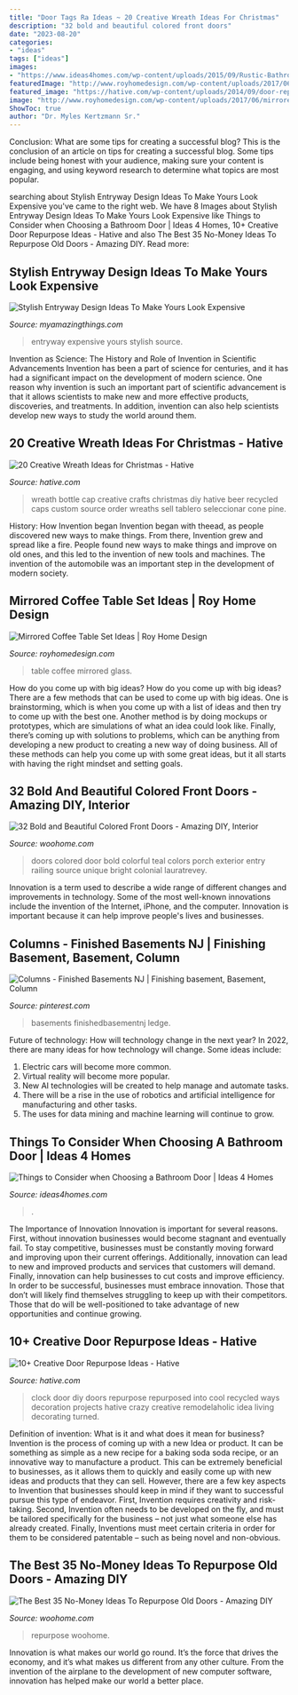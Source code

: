 ```yaml
---
title: "Door Tags Ra Ideas ~ 20 Creative Wreath Ideas For Christmas"
description: "32 bold and beautiful colored front doors"
date: "2023-08-20"
categories:
- "ideas"
tags: ["ideas"]
images:
- "https://www.ideas4homes.com/wp-content/uploads/2015/09/Rustic-Bathroom-Door-Design.jpeg"
featuredImage: "http://www.royhomedesign.com/wp-content/uploads/2017/06/mirrored-coffee-table-set-14.jpg"
featured_image: "https://hative.com/wp-content/uploads/2014/09/door-repurpose-ideas/4-old-door-clock.jpg"
image: "http://www.royhomedesign.com/wp-content/uploads/2017/06/mirrored-coffee-table-set-14.jpg"
ShowToc: true
author: "Dr. Myles Kertzmann Sr."
---
```



Conclusion: What are some tips for creating a successful blog?
This is the conclusion of an article on tips for creating a successful blog. 
Some tips include being honest with your audience, making sure your content is engaging, and using keyword research to determine what topics are most popular.

	

		
searching about Stylish Entryway Design Ideas To Make Yours Look Expensive you've came to the right web. We have 8 Images about Stylish Entryway Design Ideas To Make Yours Look Expensive like Things to Consider when Choosing a Bathroom Door | Ideas 4 Homes, 10+ Creative Door Repurpose Ideas - Hative and also The Best 35 No-Money Ideas To Repurpose Old Doors - Amazing DIY. Read more:
		
    
## Stylish Entryway Design Ideas To Make Yours Look Expensive

<img loading=lazy src="http://myamazingthings.com/wp-content/uploads/2017/08/entryway-ideas-1.jpg" onerror="this.onerror=null;this.src='https://tse3.mm.bing.net/th?id=OIP.tZJWxV5dqt--gwgjBH9wCgHaLI&amp;pid=15.1';" alt="Stylish Entryway Design Ideas To Make Yours Look Expensive">

_Source: myamazingthings.com_

>entryway expensive yours stylish source. 

	

Invention as Science: The History and Role of Invention in Scientific Advancements
Invention has been a part of science for centuries, and it has had a significant impact on the development of modern science. One reason why invention is such an important part of scientific advancement is that it allows scientists to make new and more effective products, discoveries, and treatments. In addition, invention can also help scientists develop new ways to study the world around them.

    
## 20 Creative Wreath Ideas For Christmas - Hative

<img loading=lazy src="https://hative.com/wp-content/uploads/2014/11/wreath-ideas/8-bottle-cap-wreath.jpg" onerror="this.onerror=null;this.src='https://tse4.mm.bing.net/th?id=OIP.MIVpZPi6iBJk-iFxv015swHaJ4&amp;pid=15.1';" alt="20 Creative Wreath Ideas for Christmas - Hative">

_Source: hative.com_

>wreath bottle cap creative crafts christmas diy hative beer recycled caps custom source order wreaths sell tablero seleccionar cone pine. 

	

History: How Invention began
Invention began with theead, as people discovered new ways to make things. From there, Invention grew and spread like a fire. People found new ways to make things and improve on old ones, and this led to the invention of new tools and machines. The invention of the automobile was an important step in the development of modern society.

    
## Mirrored Coffee Table Set Ideas | Roy Home Design

<img loading=lazy src="http://www.royhomedesign.com/wp-content/uploads/2017/06/mirrored-coffee-table-set-14.jpg" onerror="this.onerror=null;this.src='https://tse1.mm.bing.net/th?id=OIP.Cd4sHiplCCsFbbgkMGUS-wD6D6&amp;pid=15.1';" alt="Mirrored Coffee Table Set Ideas | Roy Home Design">

_Source: royhomedesign.com_

>table coffee mirrored glass. 

	

How do you come up with big ideas?
How do you come up with big ideas? There are a few methods that can be used to come up with big ideas. One is brainstorming, which is when you come up with a list of ideas and then try to come up with the best one. Another method is by doing mockups or prototypes, which are simulations of what an idea could look like. Finally, there’s coming up with solutions to problems, which can be anything from developing a new product to creating a new way of doing business. All of these methods can help you come up with some great ideas, but it all starts with having the right mindset and setting goals.

    
## 32 Bold And Beautiful Colored Front Doors - Amazing DIY, Interior

<img loading=lazy src="http://www.woohome.com/wp-content/uploads/2016/01/colored-front-door-7.jpg" onerror="this.onerror=null;this.src='https://tse2.mm.bing.net/th?id=OIP.E023TVf9B7z5wFUQS8o3IQHaLH&amp;pid=15.1';" alt="32 Bold and Beautiful Colored Front Doors - Amazing DIY, Interior">

_Source: woohome.com_

>doors colored door bold colorful teal colors porch exterior entry railing source unique bright colonial lauratrevey. 

	

Innovation is a term used to describe a wide range of different changes and improvements in technology. Some of the most well-known innovations include the invention of the Internet, iPhone, and the computer. Innovation is important because it can help improve people's lives and businesses.

    
## Columns - Finished Basements NJ | Finishing Basement, Basement, Column

<img loading=lazy src="https://i.pinimg.com/736x/70/88/8c/70888c58e867dc41348c3921bddacbc9.jpg" onerror="this.onerror=null;this.src='https://tse3.mm.bing.net/th?id=OIP.hbsqhbN9mMV5vztSTtzm3QHaJ3&amp;pid=15.1';" alt="Columns - Finished Basements NJ | Finishing basement, Basement, Column">

_Source: pinterest.com_

>basements finishedbasementnj ledge. 

	

Future of technology: How will technology change in the next year?
In 2022, there are many ideas for how technology will change. Some ideas include:
1. Electric cars will become more common.
2. Virtual reality will become more popular. 
3. New AI technologies will be created to help manage and automate tasks. 
4. There will be a rise in the use of robotics and artificial intelligence for manufacturing and other tasks. 
5. The uses for data mining and machine learning will continue to grow.

    
## Things To Consider When Choosing A Bathroom Door | Ideas 4 Homes

<img loading=lazy src="https://www.ideas4homes.com/wp-content/uploads/2015/09/Rustic-Bathroom-Door-Design.jpeg" onerror="this.onerror=null;this.src='https://tse2.mm.bing.net/th?id=OIP.w0fHPGYF6EdxtgR6dU4P6gHaJ4&amp;pid=15.1';" alt="Things to Consider when Choosing a Bathroom Door | Ideas 4 Homes">

_Source: ideas4homes.com_

>. 

	

The Importance of Innovation
Innovation is important for several reasons. First, without innovation businesses would become stagnant and eventually fail. To stay competitive, businesses must be constantly moving forward and improving upon their current offerings. Additionally, innovation can lead to new and improved products and services that customers will demand. Finally, innovation can help businesses to cut costs and improve efficiency.
In order to be successful, businesses must embrace innovation. Those that don’t will likely find themselves struggling to keep up with their competitors. Those that do will be well-positioned to take advantage of new opportunities and continue growing.

    
## 10+ Creative Door Repurpose Ideas - Hative

<img loading=lazy src="https://hative.com/wp-content/uploads/2014/09/door-repurpose-ideas/4-old-door-clock.jpg" onerror="this.onerror=null;this.src='https://tse4.mm.bing.net/th?id=OIP.l8XJkqLIEy1FkdOzlTPuMAHaOB&amp;pid=15.1';" alt="10+ Creative Door Repurpose Ideas - Hative">

_Source: hative.com_

>clock door diy doors repurpose repurposed into cool recycled ways decoration projects hative crazy creative remodelaholic idea living decorating turned. 

	

Definition of invention: What is it and what does it mean for business?
Invention is the process of coming up with a new Idea or product. It can be something as simple as a new recipe for a baking soda soda recipe, or an innovative way to manufacture a product. This can be extremely beneficial to businesses, as it allows them to quickly and easily come up with new ideas and products that they can sell. However, there are a few key aspects to Invention that businesses should keep in mind if they want to successful pursue this type of endeavor. First, Invention requires creativity and risk-taking. Second, Invention often needs to be developed on the fly, and must be tailored specifically for the business – not just what someone else has already created. Finally, Inventions must meet certain criteria in order for them to be considered patentable – such as being novel and non-obvious.

    
## The Best 35 No-Money Ideas To Repurpose Old Doors - Amazing DIY

<img loading=lazy src="https://www.woohome.com/wp-content/uploads/2016/05/09-Upcycled-Vintage-Door-Beverage-Bar-Station-woohome.jpg" onerror="this.onerror=null;this.src='https://tse4.mm.bing.net/th?id=OIP.0qj6OJGVpLdZBjQLLs1O2QHaR9&amp;pid=15.1';" alt="The Best 35 No-Money Ideas To Repurpose Old Doors - Amazing DIY">

_Source: woohome.com_

>repurpose woohome. 

	

Innovation is what makes our world go round. It’s the force that drives the economy, and it’s what makes us different from any other culture. From the invention of the airplane to the development of new computer software, innovation has helped make our world a better place.

